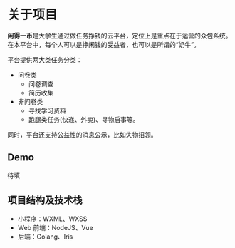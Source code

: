# 关于项目

**闲得一币**是大学生通过做任务挣钱的云平台，定位上是重点在于运营的众包系统。在本平台中，每个人可以是挣闲钱的受益者，也可以是所谓的“奶牛”。

平台提供两大类任务分类：

- 问卷类
  - 问卷调查
  - 简历收集
- 非问卷类
  - 寻找学习资料
  - 跑腿类任务(快递、外卖)、寻物启事等。

同时，平台还支持公益性的消息公示，比如失物招领。

## Demo

待填

## 项目结构及技术栈

- 小程序：WXML、WXSS
- Web 前端：NodeJS、Vue
- 后端：Golang、Iris
